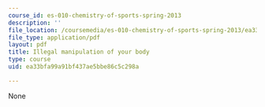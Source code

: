 ```yaml
---
course_id: es-010-chemistry-of-sports-spring-2013
description: ''
file_location: /coursemedia/es-010-chemistry-of-sports-spring-2013/ea33bfa99a91bf437ae5bbe86c5c298a_MITES_010S13_lec9.pdf
file_type: application/pdf
layout: pdf
title: Illegal manipulation of your body
type: course
uid: ea33bfa99a91bf437ae5bbe86c5c298a

---
```

None